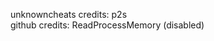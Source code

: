 unknowncheats credits: p2s                                                                                                                                                                                                                                                        
github credits: ReadProcessMemory (disabled)
